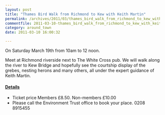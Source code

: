 ```yaml
---
layout: post
title: "Thames Bird Walk from Richmond to Kew with Keith Martin"
permalink: /archives/2011/03/thames_bird_walk_from_richmond_to_kew_with_keith_m.html
commentfile: 2011-03-10-thames_bird_walk_from_richmond_to_kew_with_keith_m
category: around_town
date: 2011-03-10 16:00:32

---
```


On Saturday March 19th from 10am to 12 noon.

Meet at Richmond riverside next to The White Cross pub. We will walk along the river to Kew Bridge and hopefully see the courtship display of the grebes, nesting herons and many others, all under the expert guidance of Keith Martin.

#### [Details](https://stmargarets.london/event/event/200705142722)

-   Ticket price Members £8.50. Non-members £10.00
-   Please call the Environment Trust office to book your place. 0208 8915455
